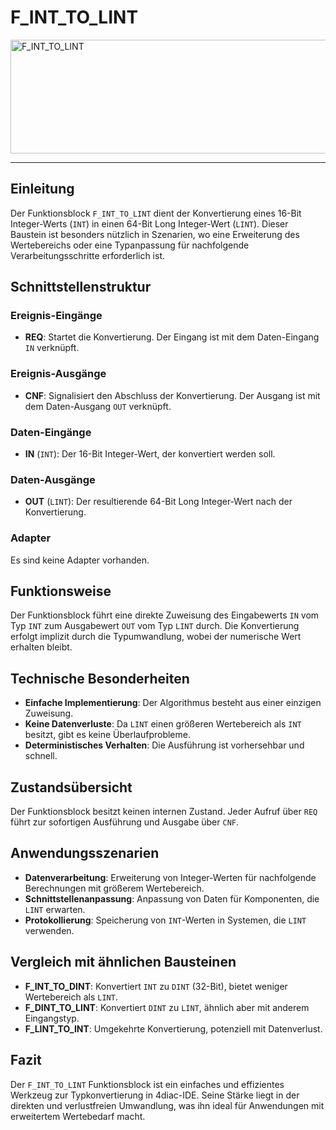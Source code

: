 # F_INT_TO_LINT

<img width="1217" height="182" alt="F_INT_TO_LINT" src="https://github.com/user-attachments/assets/f954943f-b46e-43fd-b6c1-d3efa3135040" />

* * * * * * * * * *
## Einleitung
Der Funktionsblock `F_INT_TO_LINT` dient der Konvertierung eines 16-Bit Integer-Werts (`INT`) in einen 64-Bit Long Integer-Wert (`LINT`). Dieser Baustein ist besonders nützlich in Szenarien, wo eine Erweiterung des Wertebereichs oder eine Typanpassung für nachfolgende Verarbeitungsschritte erforderlich ist.

## Schnittstellenstruktur

### **Ereignis-Eingänge**
- **REQ**: Startet die Konvertierung. Der Eingang ist mit dem Daten-Eingang `IN` verknüpft.

### **Ereignis-Ausgänge**
- **CNF**: Signalisiert den Abschluss der Konvertierung. Der Ausgang ist mit dem Daten-Ausgang `OUT` verknüpft.

### **Daten-Eingänge**
- **IN** (`INT`): Der 16-Bit Integer-Wert, der konvertiert werden soll.

### **Daten-Ausgänge**
- **OUT** (`LINT`): Der resultierende 64-Bit Long Integer-Wert nach der Konvertierung.

### **Adapter**
Es sind keine Adapter vorhanden.

## Funktionsweise
Der Funktionsblock führt eine direkte Zuweisung des Eingabewerts `IN` vom Typ `INT` zum Ausgabewert `OUT` vom Typ `LINT` durch. Die Konvertierung erfolgt implizit durch die Typumwandlung, wobei der numerische Wert erhalten bleibt.

## Technische Besonderheiten
- **Einfache Implementierung**: Der Algorithmus besteht aus einer einzigen Zuweisung.
- **Keine Datenverluste**: Da `LINT` einen größeren Wertebereich als `INT` besitzt, gibt es keine Überlaufprobleme.
- **Deterministisches Verhalten**: Die Ausführung ist vorhersehbar und schnell.

## Zustandsübersicht
Der Funktionsblock besitzt keinen internen Zustand. Jeder Aufruf über `REQ` führt zur sofortigen Ausführung und Ausgabe über `CNF`.

## Anwendungsszenarien
- **Datenverarbeitung**: Erweiterung von Integer-Werten für nachfolgende Berechnungen mit größerem Wertebereich.
- **Schnittstellenanpassung**: Anpassung von Daten für Komponenten, die `LINT` erwarten.
- **Protokollierung**: Speicherung von `INT`-Werten in Systemen, die `LINT` verwenden.

## Vergleich mit ähnlichen Bausteinen
- **F_INT_TO_DINT**: Konvertiert `INT` zu `DINT` (32-Bit), bietet weniger Wertebereich als `LINT`.
- **F_DINT_TO_LINT**: Konvertiert `DINT` zu `LINT`, ähnlich aber mit anderem Eingangstyp.
- **F_LINT_TO_INT**: Umgekehrte Konvertierung, potenziell mit Datenverlust.

## Fazit
Der `F_INT_TO_LINT` Funktionsblock ist ein einfaches und effizientes Werkzeug zur Typkonvertierung in 4diac-IDE. Seine Stärke liegt in der direkten und verlustfreien Umwandlung, was ihn ideal für Anwendungen mit erweitertem Wertebedarf macht.

